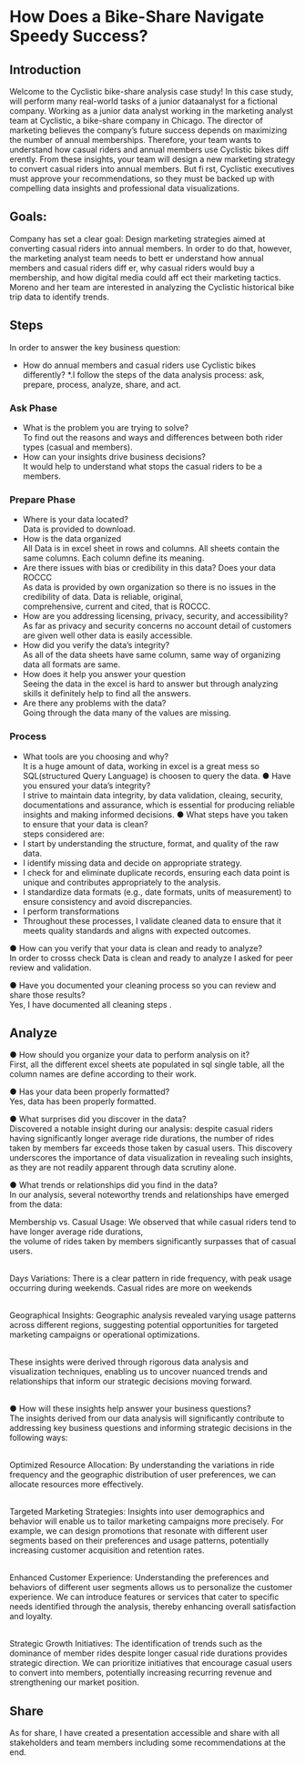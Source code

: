 # How Does a Bike-Share Navigate Speedy Success?

## Introduction

Welcome to the Cyclistic bike-share analysis case study! In this case study, will perform many real-world tasks of a junior dataanalyst for a fictional company.
Working as a junior data analyst working in the marketing analyst team at Cyclistic, a bike-share company in Chicago. The director of
marketing believes the company’s future success depends on maximizing the number of annual memberships. Therefore, your
team wants to understand how casual riders and annual members use Cyclistic bikes diff erently. From these insights, your team will
design a new marketing strategy to convert casual riders into annual members. But fi rst, Cyclistic executives must approve your
recommendations, so they must be backed up with compelling data insights and professional data visualizations.

## Goals:

Company has set a clear goal: Design marketing strategies aimed at converting casual riders into annual members. In order to do
that, however, the marketing analyst team needs to bett er understand how annual members and casual riders diff er, why casual
riders would buy a membership, and how digital media could aff ect their marketing tactics. Moreno and her team are interested in
analyzing the Cyclistic historical bike trip data to identify trends.

## Steps

 In order to answer the
key business question: 
* How do annual members and casual riders use Cyclistic bikes differently? *.I follow the steps of the data analysis process: ask, prepare, process, analyze, share, and act.

### Ask Phase

- What is the problem you are trying to solve?<br>
To find out the reasons and ways and differences between both rider types (casual and members).
- How can your insights drive business decisions?<br> 
It would help to understand what stops the casual riders to be a members.

### Prepare Phase

- Where is your data located?<br>
  Data is provided to download.
- How is the data organized<br>
  All Data is in excel sheet in rows and columns. All sheets contain the same columns. Each column define its meaning.
- Are there issues with bias or credibility in this data? Does your data ROCCC<br>
  As data is provided by own organization so there is no issues in the credibility of data. Data is reliable, original,  
  comprehensive, current and cited, that is ROCCC. 
- How are you addressing licensing, privacy, security, and accessibility?<br>
  As far as privacy and security concerns no account detail of customers are given well other data is easily accessible.
- How did you verify the data’s integrity?<br>
 As all of the data sheets have same column, same way of organizing data all formats are same.
- How does it help you answer your question<br>
  Seeing the data in the excel is hard to answer but through analyzing skills it definitely help to find all the answers.
- Are there any problems with the data?<br>
  Going through the data many of the values are missing.


###  Process

- What tools are you choosing and why?<br>
It is a huge amount of data, working in excel is a great mess so SQL(structured Query Language) is choosen to query the data.
● Have you ensured your data’s integrity?<br>
 I strive to maintain data integrity, by data validation, cleaing, security, documentations and assurance, which is essential for producing reliable insights and making informed decisions.
● What steps have you taken to ensure that your data is clean?<br>
steps considered are:<br>
-  I start by understanding the structure, format, and quality of the raw data.<br>
-  I identify missing data and decide on appropriate strategy.<br>
-   I check for and eliminate duplicate records, ensuring each data point is unique and contributes appropriately to the analysis.<br>
-   I standardize data formats (e.g., date formats, units of measurement) to ensure consistency and avoid discrepancies.<br>
-   I perform transformations<br>
-   Throughout these processes, I validate cleaned data to ensure that it meets quality standards and aligns with expected outcomes.<br>
  
● How can you verify that your data is clean and ready to analyze?<br>
In order to crosss check Data is clean and ready to analyze I asked for peer review and validation.<br>


● Have you documented your cleaning process so you can review and share those results?<br>
Yes, I have documented all cleaning steps .<br>

## Analyze
● How should you organize your data to perform analysis on it?<br>
First, all the different excel sheets ate populated in sql single table, all the column names are define according to their work.


● Has your data been properly formatted?<br>
Yes, data has been properly formatted.

● What surprises did you discover in the data?<br>
 Discovered a notable insight during our analysis: despite casual riders having significantly longer average ride durations, the number of rides taken by members far exceeds those taken by casual users. This discovery underscores the importance of data visualization in revealing such insights, as they are not readily apparent through data scrutiny alone.
 
● What trends or relationships did you find in the data?<br>
In our analysis, several noteworthy trends and relationships have emerged from the data:<br>

Membership vs. Casual Usage: We observed that while casual riders tend to have longer average ride durations, <br>the volume of rides taken by members significantly surpasses that of casual users.<br><br>

Days Variations: There is a clear pattern in ride frequency, with peak usage occurring during weekends. Casual rides are more on weekends<br><br>

Geographical Insights: Geographic analysis revealed varying usage patterns across different regions, suggesting potential opportunities for targeted marketing campaigns or operational optimizations.<br><br>

These insights were derived through rigorous data analysis and visualization techniques, enabling us to uncover nuanced trends and relationships that inform our strategic decisions moving forward.<br><br>

● How will these insights help answer your business questions?<br>
The insights derived from our data analysis will significantly contribute to addressing key business questions and informing strategic decisions in the following ways:<br><br>

Optimized Resource Allocation: By understanding the variations in ride frequency and the geographic distribution of user preferences, we can allocate resources more effectively. <br><br>

Targeted Marketing Strategies: Insights into user demographics and behavior will enable us to tailor marketing campaigns more precisely. For example, we can design promotions that resonate with different user segments based on their preferences and usage patterns, potentially increasing customer acquisition and retention rates.<br><br>

Enhanced Customer Experience: Understanding the preferences and behaviors of different user segments allows us to personalize the customer experience. We can introduce features or services that cater to specific needs identified through the analysis, thereby enhancing overall satisfaction and loyalty.<br><br>

Strategic Growth Initiatives: The identification of trends such as the dominance of member rides despite longer casual ride durations provides strategic direction. We can prioritize initiatives that encourage casual users to convert into members, potentially increasing recurring revenue and strengthening our market position.

## Share
As for share, I have created a presentation accessible and share with all stakeholders and team members including some recommendations at the end.



